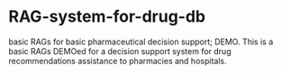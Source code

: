 # RAG-system-for-drug-db
basic RAGs for basic pharmaceutical decision support; DEMO.
This is a basic RAGs DEMOed for a decision support system for drug recommendations assistance to pharmacies and hospitals.
